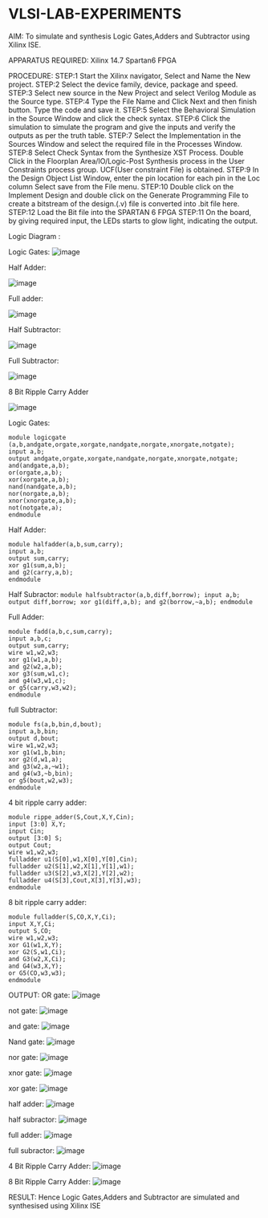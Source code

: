 # VLSI-LAB-EXPERIMENTS
AIM: To simulate and synthesis Logic Gates,Adders and Subtractor using Xilinx ISE.

APPARATUS REQUIRED: Xilinx 14.7 Spartan6 FPGA

PROCEDURE:
STEP:1 Start the Xilinx navigator, Select and Name the New project. 
STEP:2 Select the device family, device, package and speed.
STEP:3 Select new source in the New Project and select Verilog Module as the Source type. 
STEP:4 Type the File Name and Click Next and then finish button. Type the code and save it.
STEP:5 Select the Behavioral Simulation in the Source Window and click the check syntax.
STEP:6 Click the simulation to simulate the program and give the inputs and verify the outputs as per the truth table. 
STEP:7 Select the Implementation in the Sources Window and select the required file in the Processes Window. 
STEP:8 Select Check Syntax from the Synthesize XST Process. Double Click in the Floorplan Area/IO/Logic-Post Synthesis process in the User Constraints process group. UCF(User constraint File) is obtained. 
STEP:9 In the Design Object List Window, enter the pin location for each pin in the Loc column Select save from the File menu.
STEP:10 Double click on the Implement Design and double click on the Generate Programming File to create a bitstream of the design.(.v) file is converted into .bit file here. STEP:12 Load the Bit file into the SPARTAN 6 FPGA STEP:11 On the board, by giving required input, the LEDs starts to glow light, indicating the output.

Logic Diagram :

Logic Gates:
![image](https://github.com/navaneethans/VLSI-LAB-EXPERIMENTS/assets/6987778/ee17970c-3ac9-4603-881b-88e2825f41a4)


Half Adder:

![image](https://github.com/navaneethans/VLSI-LAB-EXPERIMENTS/assets/6987778/0e1ecb96-0c25-4556-832b-aeeedfdfe7b9)


Full adder:

![image](https://github.com/navaneethans/VLSI-LAB-EXPERIMENTS/assets/6987778/9bb3964c-438f-469d-a3de-c1cca6f323fb)


Half Subtractor:

![image](https://github.com/navaneethans/VLSI-LAB-EXPERIMENTS/assets/6987778/731470b7-eb4e-49f8-8bb7-2994052a7184)



Full Subtractor:

![image](https://github.com/navaneethans/VLSI-LAB-EXPERIMENTS/assets/6987778/d66f874b-c1f2-44b3-a035-7149b56430c1)



8 Bit Ripple Carry Adder

![image](https://github.com/navaneethans/VLSI-LAB-EXPERIMENTS/assets/6987778/7385a408-40a5-4203-8050-b72818622d79)


Logic Gates:

~~~
module logicgate (a,b,andgate,orgate,xorgate,nandgate,norgate,xnorgate,notgate);
input a,b;  
output andgate,orgate,xorgate,nandgate,norgate,xnorgate,notgate;
and(andgate,a,b);
or(orgate,a,b);
xor(xorgate,a,b);
nand(nandgate,a,b); 
nor(norgate,a,b);
xnor(xnorgate,a,b);
not(notgate,a);
endmodule
~~~


Half Adder:
```
module halfadder(a,b,sum,carry);
input a,b;
output sum,carry;
xor g1(sum,a,b);
and g2(carry,a,b);
endmodule
```

Half Subractor:
`
module halfsubtractor(a,b,diff,borrow);
input a,b;
output diff,borrow;
xor g1(diff,a,b);
and g2(borrow,~a,b);
endmodule
`


Full Adder:
```
module fadd(a,b,c,sum,carry);
input a,b,c;
output sum,carry;
wire w1,w2,w3;
xor g1(w1,a,b);
and g2(w2,a,b);
xor g3(sum,w1,c);
and g4(w3,w1,c);
or g5(carry,w3,w2);
endmodule
```


full Subtractor:
```
module fs(a,b,bin,d,bout);
input a,b,bin; 
output d,bout;
wire w1,w2,w3;
xor g1(w1,b,bin; 
xor g2(d,w1,a);
and g3(w2,a,~w1);
and g4(w3,~b,bin);
or g5(bout,w2,w3);
endmodule
```


4 bit ripple carry adder:
```
module rippe_adder(S,Cout,X,Y,Cin);
input [3:0] X,Y;
input Cin;
output [3:0] S;
output Cout;
wire w1,w2,w3;
fulladder u1(S[0],w1,X[0],Y[0],Cin);
fulladder u2(S[1],w2,X[1],Y[1],w1);
fulladder u3(S[2],w3,X[2],Y[2],w2);
fulladder u4(S[3],Cout,X[3],Y[3],w3);
endmodule
```


8 bit ripple carry adder:
```
module fulladder(S,CO,X,Y,Ci);
input X,Y,Ci;
output S,CO;
wire w1,w2,w3;
xor G1(w1,X,Y);
xor G2(S,w1,Ci);
and G3(w2,X,Ci);
and G4(w3,X,Y);
or G5(CO,w3,w3);
endmodule
```


OUTPUT:
OR gate:
![image](https://github.com/Thanish77/VLSI-LAB-EXP-1/assets/161430773/079baa63-2042-4d48-93be-a180518a4768)

not gate:
![image](https://github.com/Thanish77/VLSI-LAB-EXP-1/assets/161430773/181569b5-0505-48b8-bd86-aa1d5504fc4a)

and gate:
![image](https://github.com/Thanish77/VLSI-LAB-EXP-1/assets/161430773/c5180fb3-bfa1-4ce7-9962-8c047494877d)

Nand gate:
![image](https://github.com/Thanish77/VLSI-LAB-EXP-1/assets/161430773/ef99e640-6b36-4821-8507-2096e9a51ae2)

nor gate:
![image](https://github.com/Thanish77/VLSI-LAB-EXP-1/assets/161430773/7cdafbca-f35a-4de5-8e2f-22208223c2d6)

xnor gate:
![image](https://github.com/Thanish77/VLSI-LAB-EXP-1/assets/161430773/5177966d-8af4-4cff-9832-33cc3365ff38)

xor gate:
![image](https://github.com/Thanish77/VLSI-LAB-EXP-1/assets/161430773/2f69a21c-06f1-441e-9672-2d89104b92cc)

half adder:
![image](https://github.com/Thanish77/VLSI-LAB-EXP-1/assets/161430773/6fec3c7d-d65a-4d38-8fbe-e5c9289c77f7)

half subractor:
![image](https://github.com/Thanish77/VLSI-LAB-EXP-1/assets/161430773/d132bc07-54be-4497-9052-dd592d6a2c10)

full adder:
![image](https://github.com/Thanish77/VLSI-LAB-EXP-1/assets/161430773/6f79f48a-97cf-498a-bac9-1e468fda6e73)

full subractor:
![image](https://github.com/Thanish77/VLSI-LAB-EXP-1/assets/161430773/8293523d-e986-4a35-a276-72520d907521)

4 Bit Ripple Carry Adder:
![image](https://github.com/Thanish77/VLSI-LAB-EXP-1/assets/161430773/7ac5a913-5ac5-48da-aa47-1bf6f79c9bf5)

8 Bit Ripple Carry Adder:
![image](https://github.com/Thanish77/VLSI-LAB-EXP-1/assets/161430773/f912a4ec-e6d4-4537-82c5-dc5342f0fb07)

RESULT:
Hence Logic Gates,Adders and Subtractor are simulated and synthesised using Xilinx ISE
